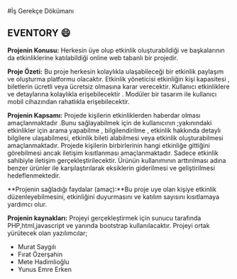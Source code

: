 #İş Gerekçe Dökümanı 

## EVENTORY :smile:

**Projenin Konusu:** Herkesin üye olup etkinlik oluşturabildiği ve başkalarının da etkinliklerine katılabildiği online web tabanlı bir projedir.

**Proje Özeti:**  Bu proje herkesin kolaylıkla ulaşabileceği bir etkinlik paylaşım ve oluşturma platformu olacaktır. Etkinlik yöneticisi etkinliğin kişi kapasitesi , biletlerin ücretli veya ücretsiz olmasına karar verecektir. Kullanıcı etkinliklere ve detaylarına kolaylıkla erişebilecektir . Modüler bir tasarım ile kullanıcı mobil cihazından rahatlıkla erişebilecektir. 


**Projenin Kapsamı:**  Projede kişilerin etkinliklerden haberdar olması amaçlanmaktadır .Bunu sağlayabilmek için de kullanıcının ;yakınındaki etkinlikler için arama yapabilme , bilgilendirilme , etkinlik hakkında detaylı bilgilere ulaşabilmesi, etkinlik bileti alabilmesi veya etkinlik oluşturabilmesi amaçlanmaktadır. Projede kişilerin birbirlerinin hangi etkinliğe gittiğini görebilmesi ancak iletişim kısıtlanması amaçlanmaktadır. Sadece etkinlik sahibiyle iletişim gerçekleştirilecektir. Ürünün kullanımının arttırılması adına benzer ürünler ile karşılaştırılarak eksiklerin giderilmesi ve geliştirilmesi hedeflenmektedir. 

**Projenin sağladığı faydalar (amaç):**Bu proje uye olan kişiye etkinlik düzenleyebilmesini, etkinliğini duyurmasını ve katılım sayısını kısıtlamaya yardımcı olur.

**Projenin kaynakları:** Projeyi gerçekleştirmek için sunucu tarafında PHP,html,javascript ve yanında bootstrap kullanılacaktır. Projeyi ortak yürütecek olan yazılımcılar;
* Murat Saygılı
* Fırat Özerşahin
* Mete Hadimlioğlu
* Yunus Emre Erken


